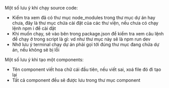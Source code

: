 Một số lưu ý khi chạy source code:

- Kiểm tra xem đã có thư mục node_modules trong thư mục dự án hay chưa, đây là thư mục chứa cài đặt của các thư viện, nếu chưa có chạy lệnh npm i để cài đặt
- Khi muốn chạy, sẽ vào bên trong package.json để kiểm tra xem câu lệnh để chạy ở trong script là gì: vd như thư mục này sẽ là npm run dev
- Nhớ lưu ý terminal chạy dự án phải gọi tới đúng thư mục đang chứa dự án, nếu không sẽ bị lỗi

Một số lưu ý khi tạo một components:

- Tên component viết hoa chữ cái đầu tiên, nếu viết sai, xoá file đó đi tạo lại
- Tất cả component đều sẽ được lưu trong thư mục component
